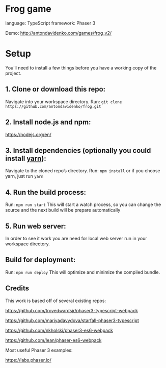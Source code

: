 # Frog game
language: TypeScript 
framework: Phaser 3

Demo: http://antondavidenko.com/games/frog_v2/

# Setup
You’ll need to install a few things before you have a working copy of the project.

## 1. Clone or download this repo:
Navigate into your workspace directory.
Run:
```git clone https://github.com/antondavidenko/frog.git```

## 2. Install node.js and npm:
https://nodejs.org/en/

## 3. Install dependencies (optionally you could install [yarn](https://yarnpkg.com/)):
Navigate to the cloned repo’s directory.
Run:
```npm install```
or if you choose yarn, just run ```yarn```

## 4. Run the build process:
Run:
```npm run start```
This will start a watch process, so you can change the source and the next build will be prepare automatically

## 5. Run web server:
In order to see it work you are need for local web server run in your workspace directory.

## Build for deployment:
Run:
```npm run deploy```
This will optimize and minimize the compiled bundle.

## Credits
This work is based off of several existing repos:

https://github.com/troyedwardsjr/phaser3-typescript-webpack

https://github.com/mariyadavydova/starfall-phaser3-typescript

https://github.com/nkholski/phaser3-es6-webpack

https://github.com/lean/phaser-es6-webpack

Most useful Phaser 3 examples:

https://labs.phaser.io/